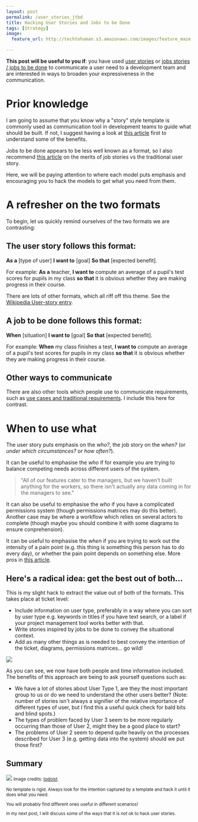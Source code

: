 ```yaml
---
layout: post
permalink: /user_stories_jtbd
title: Hacking User Stories and Jobs to be Done    
tags: [Strategy]
image: 
  feature_url: http://techtohuman.s3.amazonaws.com/images/feature_maze.jpg

---
```


**This post will be useful to you if**: you have used [user stories](https://en.wikipedia.org/wiki/User_story) or [jobs stories / jobs to be done](https://jtbd.info/replacing-the-user-story-with-the-job-story-af7cdee10c27) to communicate a user need to a development team and are interested in ways to broaden your expressiveness in the communication. 

# Prior knowledge 

I am going to assume that you know why a "story" style template is commonly used as communication tool in development teams to guide what should be built. If not, I suggest having a look at [this article](http://www.usabilitycounts.com/2013/10/11/why-i-love-user-stories/) first to understand some of the benefits.  

Jobs to be done appears to be less well known as a format, so I also recommend <a href = "https://jtbd.info/replacing-the-user-story-with-the-job-story-af7cdee10c27">this article</a> on the merits of job stories vs the traditional user story. 

Here, we will be paying attention to where each model puts emphasis and encouraging you to hack the models to get what you need from them. 

# A refresher on the two formats

To begin, let us quickly remind ourselves of the two formats we are contrasting: 

## The user story follows this format: 

<div class="well"> <strong>As a</strong> [type of user]
<strong>I want to</strong> [goal]
<strong>So that</strong> [expected benefit].</div>

For example: **As a** teacher, **I want to** compute an average of a pupil's test scores for pupils in my class **so that** it is obvious whether they are making progress in their course. 

There are lots of other formats, which all riff off this theme. See the [Wikipedia User-story entry](https://en.wikipedia.org/wiki/User_story#Creating_user_stories).

## A job to be done follows this format: 

<div class="well"><strong>When</strong> [situation]
<strong>I want to</strong> [goal]
<strong>So that</strong> [expected benefit].</div>

For example: **When** my class finishes a test, **I want to** compute an average of a pupil's test scores for pupils in my class **so that** it is obvious whether they are making progress in their course. 

## Other ways to communicate 

There are also other tools which people use to communicate requirements, such as [use cases and traditional requirements](https://www.scrumalliance.org/community/articles/2010/april/new-to-user-stories). I include this here for contrast. 

# When to use what

The user story puts emphasis on the *who?*, the job story on the *when?* (or *under which circumstances?* or *how often?*). 

It can be useful to emphasise the <em>who</em> if for example you are trying to balance competing needs across different users of the system. 

> "All of our features cater to the managers, but we haven't built anything for the workers, so there isn't actually any data coming in for the managers to see."

It can also be useful to emphasise the <em>who</em> if you have a complicated permissions system (though permissions matrices may do this better). Another case may be where a workflow which relies on several actors to complete (though maybe you should combine it with some diagrams to ensure conprehension). 

It can be useful to emphasise the <em>when</em> if you are trying to work out the intensity of a pain point (e.g. this thing is something this person has to do every day), or whether the pain point depends on something else. More pros in <a href = "https://jtbd.info/replacing-the-user-story-with-the-job-story-af7cdee10c27">this article</a>.

## Here's a radical idea: get the best out of both... 

This is my slight hack to extract the value out of both of the formats. This takes place at ticket level: 

* Include information on user type, preferably in a way where you can sort by user type e.g. keywords in titles if you have text search, or a label if your project management tool works better with that. 
* Write stories inspired by jobs to be done to convey the situational context.
* Add as many other things as is needed to best convey the intention of the ticket, diagrams, permissions matrices... go wild!

![](http://techtohuman.s3.amazonaws.com/images/WL%202017-04-30%2015%2043%2047.png)

As you can see, we now have both people and time information included. The benefits of this approach are being to ask yourself questions such as: 

* We have a lot of stories about User Type 1, are they the most important group to us or do we need to understand the other users better? (Note: number of stories isn't always a signifier of the relative importance of different types of user, but I find this a useful quick check for bald bits and blind spots.)
* The types of problem faced by User 3 seem to be more regularly occurring than those of User 2, might they be a good place to start?
* The problems of User 2 seem to depend quite heavily on the processes described for User 3 (e.g. getting data into the system) should we put those first?

## Summary 

![](http://techtohuman.s3.amazonaws.com/images/Productivity-methods.jpg)
<small> Image credits: <a href="https://blog.todoist.com/2015/11/30/ultimate-guide-personal-productivity-methods/">todoist</a>.

No template is rigid. Always look for the intention captured by a template and hack it until it does what you need. 

You will probably find different ones useful in different scenarios! 

In my next post, I will discuss some of the ways that it is *not* ok to hack user stories. 






